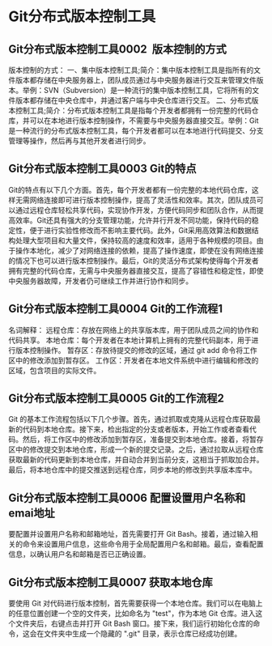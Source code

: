# Git分布式版本控制工具
## Git分布式版本控制工具0002  版本控制的方式
版本控制的方式：
一、集中版本控制工具;简介：集中版本控制工具是指所有的文件版本都存储在中央服务器上，团队成员通过与中央服务器进行交互来管理文件版本。举例：SVN（Subversion）是一种流行的集中版本控制工具，它将所有的文件版本都存储在中央仓库中，并通过客户端与中央仓库进行交互。
二、分布式版本控制工具;简介：分布式版本控制工具是指每个开发者都拥有一份完整的代码仓库，并可以在本地进行版本控制操作，不需要与中央服务器直接交互。举例：Git是一种流行的分布式版本控制工具，每个开发者都可以在本地进行代码提交、分支管理等操作，然后再与其他开发者进行同步。

## Git分布式版本控制工具0003 Git的特点
Git的特点有以下几个方面。首先，每个开发者都有一份完整的本地代码仓库，这样无需网络连接即可进行版本控制操作，提高了灵活性和效率。其次，团队成员可以通过远程仓库轻松共享代码，实现协作开发，方便代码同步和团队合作，从而提高效率。Git还具有强大的分支管理功能，允许并行开发不同功能，保持代码的稳定性，便于进行实验性修改而不影响主要代码。此外，Git采用高效算法和数据结构处理大型项目和大量文件，保持较高的速度和效率，适用于各种规模的项目。由于操作本地化，减少了对网络连接的依赖，提高了操作速度，即使在没有网络连接的情况下也可以进行版本控制操作。最后，Git的灵活分布式架构使得每个开发者拥有完整的代码仓库，无需与中央服务器直接交互，提高了容错性和稳定性，即使中央服务器故障，开发者仍可继续工作并进行协作和同步。

## Git分布式版本控制工具0004 Git的工作流程1
名词解释：
远程仓库：存放在网络上的共享版本库，用于团队成员之间的协作和代码共享。
本地仓库：每个开发者在本地计算机上拥有的完整代码副本，用于进行版本控制操作。
暂存区：存放待提交的修改的区域，通过 git add 命令将工作区中的修改添加到暂存区。
工作区：开发者在本地文件系统中进行编辑和修改的区域，包含项目的实际文件。

## Git分布式版本控制工具0005 Git的工作流程2
Git 的基本工作流程包括以下几个步骤。首先，通过抓取或克隆从远程仓库获取最新的代码到本地仓库。接下来，检出指定的分支或者版本，开始工作或者查看代码。然后，将工作区中的修改添加到暂存区，准备提交到本地仓库。接着，将暂存区中的修改提交到本地仓库，形成一个新的提交记录。之后，通过拉取从远程仓库获取最新的代码更新到本地仓库，并自动合并到当前分支，这相当于抓取加合并。最后，将本地仓库中的提交推送到远程仓库，同步本地的修改到共享版本库中。

## Git分布式版本控制工具0006 配置设置用户名称和emai地址
要配置并设置用户名称和邮箱地址，首先需要打开 Git Bash。接着，通过输入相关的命令来设置用户信息，这些命令用于全局配置用户名和邮箱。最后，查看配置信息，以确认用户名和邮箱是否已正确设置。

## Git分布式版本控制工具0007 获取本地仓库
要使用 Git 对代码进行版本控制，首先需要获得一个本地仓库。我们可以在电脑上的任意位置创建一个空的文件夹，比如命名为 "test"，作为本地 Git 仓库。进入这个文件夹后，右键点击并打开 Git Bash 窗口。接下来，我们运行初始化仓库的命令，这会在文件夹中生成一个隐藏的 ".git" 目录，表示仓库已经成功创建。